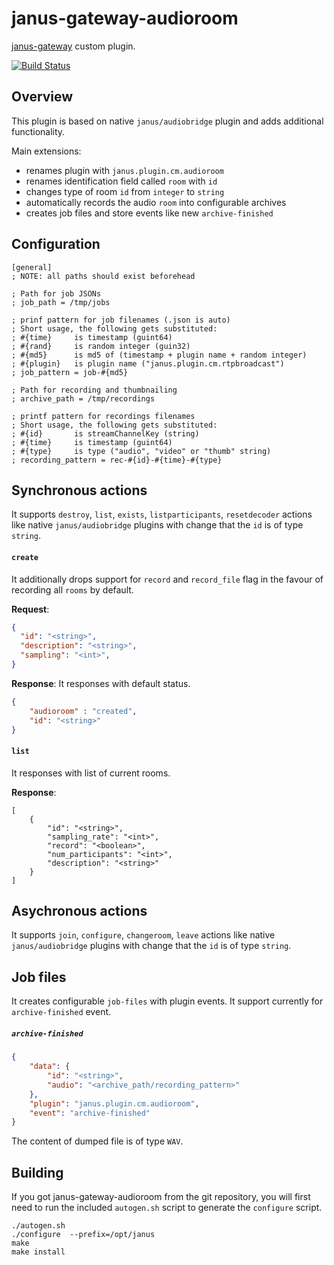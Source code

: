 janus-gateway-audioroom
=======================
[janus-gateway](https://github.com/meetecho/janus-gateway) custom plugin.

[![Build Status](https://travis-ci.org/cargomedia/janus-gateway-audioroom.svg)](https://travis-ci.org/cargomedia/janus-gateway-audioroom)

Overview
--------
This plugin is based on native `janus/audiobridge` plugin and adds additional functionality. 

Main extensions:
- renames plugin with `janus.plugin.cm.audioroom`
- renames identification field called `room` with `id`
- changes type of room `id` from `integer` to `string`
- automatically records the audio `room` into configurable archives
- creates job files and store events like new `archive-finished`

Configuration
-------------
```
[general]
; NOTE: all paths should exist beforehead

; Path for job JSONs
; job_path = /tmp/jobs

; prinf pattern for job filenames (.json is auto)
; Short usage, the following gets substituted:
; #{time}     is timestamp (guint64)
; #{rand}     is random integer (guin32)
; #{md5}      is md5 of (timestamp + plugin name + random integer)
; #{plugin}   is plugin name ("janus.plugin.cm.rtpbroadcast")
; job_pattern = job-#{md5}

; Path for recording and thumbnailing
; archive_path = /tmp/recordings

; printf pattern for recordings filenames
; Short usage, the following gets substituted:
; #{id}       is streamChannelKey (string)
; #{time}     is timestamp (guint64)
; #{type}     is type ("audio", "video" or "thumb" string)
; recording_pattern = rec-#{id}-#{time}-#{type}
```

Synchronous actions
-------------------
It supports `destroy`, `list`, `exists`, `listparticipants`, `resetdecoder` actions like native `janus/audiobridge` plugins with 
change that the `id` is of type `string`.

#### `create`
It additionally drops support for `record` and `record_file` flag in the favour of recording all `rooms` by default.

**Request**:
```json
{
  "id": "<string>",
  "description": "<string>",
  "sampling": "<int>",
}
```

**Response**:
It responses with default status. 

```json
{
	"audioroom" : "created",
	"id": "<string>"
}
```

#### `list`
It responses with list of current rooms.

**Response**:
```
[
    {
        "id": "<string>",
        "sampling_rate": "<int>",
        "record": "<boolean>",
        "num_participants": "<int>",
        "description": "<string>"
    }
]
```

Asychronous actions
-------------------
It supports `join`, `configure`, `changeroom`, `leave` actions like native `janus/audiobridge` plugins with change that the `id` is of type `string`.

Job files
---------
It creates configurable `job-files` with plugin events. It support currently for `archive-finished` event.

##### `archive-finished` 
```json
{
    "data": {
        "id": "<string>",
        "audio": "<archive_path/recording_pattern>"
    },
    "plugin": "janus.plugin.cm.audioroom",
    "event": "archive-finished"
}
```

The content of dumped file is of type `WAV`.

Building
--------
If you got janus-gateway-audioroom from the git repository, you will first need to run the included `autogen.sh` script 
to generate the `configure` script.

```
./autogen.sh
./configure  --prefix=/opt/janus
make
make install
```
